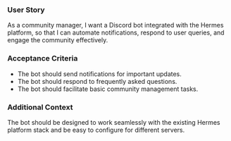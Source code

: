 ### User Story

As a community manager, I want a Discord bot integrated with the Hermes platform, so that I can automate notifications, respond to user queries, and engage the community effectively.

### Acceptance Criteria

- The bot should send notifications for important updates.
- The bot should respond to frequently asked questions.
- The bot should facilitate basic community management tasks.

### Additional Context

The bot should be designed to work seamlessly with the existing Hermes platform stack and be easy to configure for different servers.
